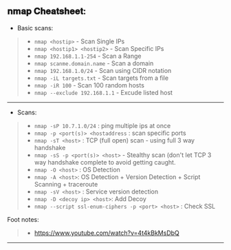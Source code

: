 ## 𝐧𝐦𝐚𝐩 𝐂𝐡𝐞𝐚𝐭𝐬𝐡𝐞𝐞𝐭:

- Basic scans: 
> - `nmap <hostip>` - Scan Single IPs
> - `nmap <hostip1> <hostip2>` - Scan Specific IPs 
> - `nmap 192.168.1.1-254` - Scan a Range
> - `nmap scanme.domain.name` - Scan a domain
> - `nmap 192.168.1.0/24` - Scan using CIDR notation
> - `nmap -iL targets.txt` - Scan targets from a file
> - `nmap -iR 100` - Scan 100 random hosts
> - `nmap --exclude 192.168.1.1` - Excude listed host

---
- Scans:
> - `nmap -sP 10.7.1.0/24` : ping multiple ips at once
> - `nmap -p <port(s)> <hostaddress` : scan specific ports
> - `nmap -sT <host>` : TCP (full open) scan - using full 3 way handshake
> - `nmap -sS -p <port(s)> <host>` - Stealthy scan (don't let TCP 3 way handshake complete to avoid getting caught.
> - `nmap -O <host>` : OS Detection
> - `nmap -A <host>`: OS Detection + Version Detection + Script Scanning + traceroute 
> - `nmap -sV <host>` : Service version detection
> - `nmap -D <decoy ip> <host>`: Add Decoy
> - `nmap --script ssl-enum-ciphers -p <port> <host>` : Check SSL


Foot notes:
> - https://www.youtube.com/watch?v=4t4kBkMsDbQ

---


